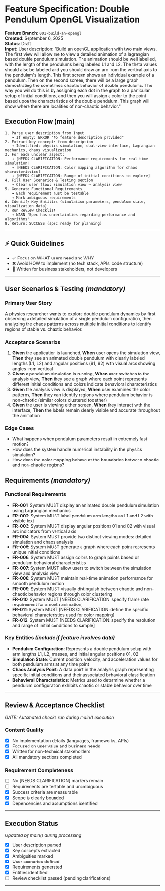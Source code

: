 # Feature Specification: Double Pendulum OpenGL Visualization

**Feature Branch**: `001-build-an-opengl`  
**Created**: September 6, 2025  
**Status**: Draft  
**Input**: User description: "Build an openGL application with two main views. The first view will allow me to view a detailed animation of a lagrangian based double pendulum simulation. The animation should be well labelled, with the length of the pendulums being labeled L1 and L2. The theta values should also be labeled and you should draw an arc from the vertical axis to the pendulum's length. This first screen shows an individual example of a pendulum. Then on the second screen, there will be a large graph demostrating the sometimes chaotic behavior of double pendulums. The way you will do this is by assigning each dot in the graph to a particular setup of initial conditions, and then you will assign a color to the point based upon the characteristics of the double pendulum. This graph will show where there are localities of non-chaotic behavior."

## Execution Flow (main)
```
1. Parse user description from Input
   → If empty: ERROR "No feature description provided"
2. Extract key concepts from description
   → Identified: physics simulation, dual-view interface, Lagrangian mechanics, chaos visualization
3. For each unclear aspect:
   → [NEEDS CLARIFICATION: Performance requirements for real-time simulation]
   → [NEEDS CLARIFICATION: Color mapping algorithm for chaos characteristics]
   → [NEEDS CLARIFICATION: Range of initial conditions to explore]
4. Fill User Scenarios & Testing section
   → Clear user flow: simulation view → analysis view
5. Generate Functional Requirements
   → Each requirement must be testable
   → Mark ambiguous requirements
6. Identify Key Entities (simulation parameters, pendulum state, visualization data)
7. Run Review Checklist
   → WARN "Spec has uncertainties regarding performance and algorithms"
8. Return: SUCCESS (spec ready for planning)
```

---

## ⚡ Quick Guidelines
- ✅ Focus on WHAT users need and WHY
- ❌ Avoid HOW to implement (no tech stack, APIs, code structure)
- 👥 Written for business stakeholders, not developers

---

## User Scenarios & Testing *(mandatory)*

### Primary User Story
A physics researcher wants to explore double pendulum dynamics by first observing a detailed simulation of a single pendulum configuration, then analyzing the chaos patterns across multiple initial conditions to identify regions of stable vs. chaotic behavior.

### Acceptance Scenarios
1. **Given** the application is launched, **When** user opens the simulation view, **Then** they see an animated double pendulum with clearly labeled lengths (L1, L2) and angular positions (θ1, θ2) with visual arcs showing angles from vertical
2. **Given** a pendulum simulation is running, **When** user switches to the analysis view, **Then** they see a graph where each point represents different initial conditions and colors indicate behavioral characteristics
3. **Given** the analysis view is displayed, **When** user examines the color patterns, **Then** they can identify regions where pendulum behavior is non-chaotic (similar colors clustered together)
4. **Given** the user is viewing either screen, **When** they interact with the interface, **Then** the labels remain clearly visible and accurate throughout the animation

### Edge Cases
- What happens when pendulum parameters result in extremely fast motion?
- How does the system handle numerical instability in the physics simulation?
- How does the color mapping behave at the boundaries between chaotic and non-chaotic regions?

## Requirements *(mandatory)*

### Functional Requirements
- **FR-001**: System MUST display an animated double pendulum simulation using Lagrangian mechanics
- **FR-002**: System MUST label pendulum arm lengths as L1 and L2 with visible text
- **FR-003**: System MUST display angular positions θ1 and θ2 with visual arc indicators from vertical axis
- **FR-004**: System MUST provide two distinct viewing modes: detailed simulation and chaos analysis
- **FR-005**: System MUST generate a graph where each point represents unique initial conditions
- **FR-006**: System MUST assign colors to graph points based on pendulum behavioral characteristics
- **FR-007**: System MUST allow users to switch between the simulation view and analysis view
- **FR-008**: System MUST maintain real-time animation performance for smooth pendulum motion
- **FR-009**: System MUST visually distinguish between chaotic and non-chaotic behavior regions through color clustering
- **FR-010**: System MUST [NEEDS CLARIFICATION: specify frame rate requirement for smooth animation]
- **FR-011**: System MUST [NEEDS CLARIFICATION: define the specific behavioral characteristics used for color mapping]
- **FR-012**: System MUST [NEEDS CLARIFICATION: specify the resolution and range of initial conditions to sample]

### Key Entities *(include if feature involves data)*
- **Pendulum Configuration**: Represents a double pendulum setup with arm lengths L1, L2, masses, and initial angular positions θ1, θ2
- **Simulation State**: Current position, velocity, and acceleration values for both pendulum arms at any time point
- **Chaos Analysis Point**: A data point in the analysis graph representing specific initial conditions and their associated behavioral classification
- **Behavioral Characteristics**: Metrics used to determine whether a pendulum configuration exhibits chaotic or stable behavior over time

---

## Review & Acceptance Checklist
*GATE: Automated checks run during main() execution*

### Content Quality
- [x] No implementation details (languages, frameworks, APIs)
- [x] Focused on user value and business needs
- [x] Written for non-technical stakeholders
- [x] All mandatory sections completed

### Requirement Completeness
- [ ] No [NEEDS CLARIFICATION] markers remain
- [ ] Requirements are testable and unambiguous  
- [x] Success criteria are measurable
- [x] Scope is clearly bounded
- [x] Dependencies and assumptions identified

---

## Execution Status
*Updated by main() during processing*

- [x] User description parsed
- [x] Key concepts extracted
- [x] Ambiguities marked
- [x] User scenarios defined
- [x] Requirements generated
- [x] Entities identified
- [ ] Review checklist passed (pending clarifications)

---
